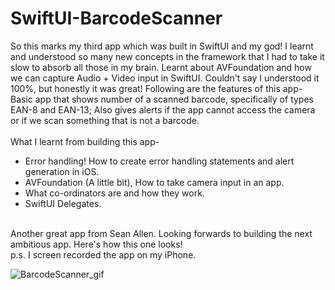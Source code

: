 # SwiftUI-BarcodeScanner
So this marks my third app which was built in SwiftUI and my god! I learnt and understood so many new concepts in the framework that I had to take it slow to absorb all those in my brain. Learnt about AVFoundation and how we can capture Audio + Video input in SwiftUI. Couldn't say I understood it 100%, but honestly it was great! Following are the features of this app- Basic app that shows number of a scanned barcode, specifically of types EAN-8 and EAN-13; Also gives alerts if the app cannot access the camera or if we scan something that is not a barcode.
<br>
<br>
What I learnt from building this app-
* Error handling! How to create error handling statements and alert generation in iOS.
* AVFoundation (A little bit), How to take camera input in an app.
* What co-ordinators are and how they work.
* SwiftUI Delegates.

<br>
Another great app from Sean Allen. Looking forwards to building the next ambitious app. Here's how this one looks!
<br>
p.s. I screen recorded the app on my iPhone.

<br>


![BarcodeScanner_gif](https://github.com/yugandharkhair/SwiftUI-BarcodeScanner/assets/57190634/68d06c1a-acdb-4aa2-bdb4-fd1a9fb4734f)
